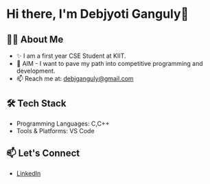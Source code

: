# Hi there, I'm Debjyoti Ganguly👋

## 👨‍💻 About Me
- ✨ I am a first year CSE Student at KIIT.
- 🎯 AIM - I want to pave my path into competitive programming and development.
- 📫 Reach me at: debjganguly@gmail.com 

## 🛠️ Tech Stack
- Programming Languages: C,C++
- Tools & Platforms: VS Code

## 📫 Let's Connect
- [LinkedIn](https://www.linkedin.com/in/debjganguly)